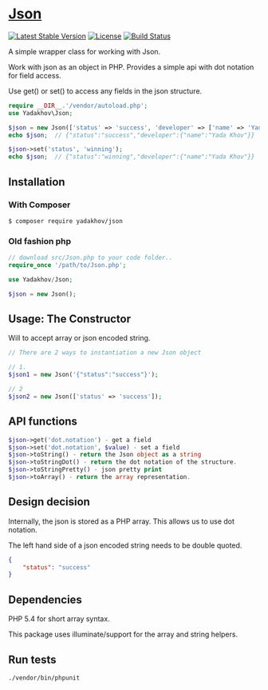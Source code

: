 # [Json](http://github.com/yadakhov/json)

[![Latest Stable Version](https://poser.pugx.org/yadakhov/json/version)](https://packagist.org/packages/yadakhov/json)
[![License](https://poser.pugx.org/yadakhov/json/license)](https://packagist.org/packages/yadakhov/json)
[![Build Status](https://travis-ci.org/yadakhov/json.svg)](https://travis-ci.org/yadakhov/json)

A simple wrapper class for working with Json.

Work with json as an object in PHP.  Provides a simple api with dot notation for field access.

Use get() or set() to access any fields in the json structure.

```php
require __DIR__.'/vendor/autoload.php';
use Yadakhov\Json;

$json = new Json(['status' => 'success', 'developer' => ['name' => 'Yada Khov']]);
echo $json;  // {"status":"success","developer":{"name":"Yada Khov"}}

$json->set('status', 'winning');
echo $json;  // {"status":"winning","developer":{"name":"Yada Khov"}}
```

## Installation

### With Composer

```
$ composer require yadakhov/json
```

### Old fashion php
```php
// download src/Json.php to your code folder..
require_once '/path/to/Json.php';

use Yadakhov/Json;

$json = new Json();
```

## Usage: The Constructor

Will to accept array or json encoded string.

```php
// There are 2 ways to instantiation a new Json object

// 1.
$json1 = new Json('{"status":"success"}');

// 2
$json2 = new Json(['status' => 'success']);
```

## API functions
```php
$json->get('dot.notation') - get a field
$json->set('dot.notation', $value) - set a field
$json->toString() - return the Json object as a string
$json->toStringDot() - return the dot notation of the structure.
$json->toStringPretty() - json pretty print
$json->toArray() - return the array representation.
```

## Design decision
Internally, the json is stored as a PHP array.  This allows us to use dot notation.

The left hand side of a json encoded string needs to be double quoted.
```json
{
    "status": "success"
}
```

## Dependencies
PHP 5.4 for short array syntax.

This package uses illuminate/support for the array and string helpers.

## Run tests

```
./vendor/bin/phpunit 
```
